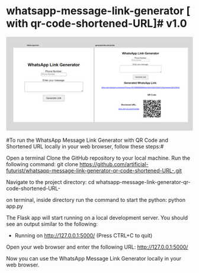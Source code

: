 ﻿# whatsapp-message-link-generator [ with qr-code-shortened-URL]#  v1.0

![Web UI Screenshot](web-ui-v1/web-ui-v1.png)



#To run the WhatsApp Message Link Generator with QR Code and Shortened URL locally in your web browser, follow these steps:#


Open a terminal 
Clone the GitHub repository to your local machine. 
Run the following command:
git clone https://github.com/artificial-futurist/whatsapp-message-link-generator-qr-code-shortened-URL-.git

Navigate to the project directory:
cd whatsapp-message-link-generator-qr-code-shortened-URL-

on terminal, inside directory
run the command to start the python:
python app.py

The Flask app will start running on a local development server.
You should see an output similar to the following:
* Running on http://127.0.0.1:5000/ (Press CTRL+C to quit)

Open your web browser and enter the following URL: http://127.0.0.1:5000/

Now you can use the WhatsApp Message Link Generator locally in your web browser.
